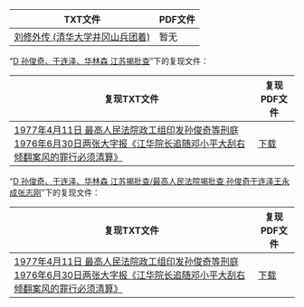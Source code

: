 | TXT文件 | PDF文件 |
| ------- | ------- |
| [刘修外传 (清华⼤学井冈⼭兵团着)](%E5%88%98%E4%BF%AE%E5%A4%96%E4%BC%A0%20%28%E6%B8%85%E5%8D%8E%E2%BC%A4%E5%AD%A6%E4%BA%95%E5%86%88%E2%BC%AD%E5%85%B5%E5%9B%A2%E7%9D%80%29.txt) | 暂无 |

“[D 孙俊奇、于连泽、华林森 江苏揭批查](../D%20%E5%AD%99%E4%BF%8A%E5%A5%87%E3%80%81%E4%BA%8E%E8%BF%9E%E6%B3%BD%E3%80%81%E5%8D%8E%E6%9E%97%E6%A3%AE%20%E6%B1%9F%E8%8B%8F%E6%8F%AD%E6%89%B9%E6%9F%A5)”下的复现文件：

| 复现TXT文件 | 复现PDF文件 |
| ------- | ------- |
| [1977年4月11日 最高人民法院政工组印发孙俊奇等刑庭1976年6月30日两张大字报《江华院长追随邓小平大刮右倾翻案风的罪行必须清算》](../D%20%E5%AD%99%E4%BF%8A%E5%A5%87%E3%80%81%E4%BA%8E%E8%BF%9E%E6%B3%BD%E3%80%81%E5%8D%8E%E6%9E%97%E6%A3%AE%20%E6%B1%9F%E8%8B%8F%E6%8F%AD%E6%89%B9%E6%9F%A5/%E6%9C%80%E9%AB%98%E4%BA%BA%E6%B0%91%E6%B3%95%E9%99%A2%E6%8F%AD%E6%89%B9%E6%9F%A5%20%E5%AD%99%E4%BF%8A%E5%A5%87%E4%BA%8E%E8%BF%9E%E6%B3%BD%E7%8E%8B%E6%B0%B8%E6%88%90%E5%BC%A0%E5%BF%97%E5%88%9A/1977%E5%B9%B44%E6%9C%8811%E6%97%A5%20%E6%9C%80%E9%AB%98%E4%BA%BA%E6%B0%91%E6%B3%95%E9%99%A2%E6%94%BF%E5%B7%A5%E7%BB%84%E5%8D%B0%E5%8F%91%E5%AD%99%E4%BF%8A%E5%A5%87%E7%AD%89%E5%88%91%E5%BA%AD1976%E5%B9%B46%E6%9C%8830%E6%97%A5%E4%B8%A4%E5%BC%A0%E5%A4%A7%E5%AD%97%E6%8A%A5%E3%80%8A%E6%B1%9F%E5%8D%8E%E9%99%A2%E9%95%BF%E8%BF%BD%E9%9A%8F%E9%82%93%E5%B0%8F%E5%B9%B3%E5%A4%A7%E5%88%AE%E5%8F%B3%E5%80%BE%E7%BF%BB%E6%A1%88%E9%A3%8E%E7%9A%84%E7%BD%AA%E8%A1%8C%E5%BF%85%E9%A1%BB%E6%B8%85%E7%AE%97%E3%80%8B.txt) | [下载](../D%20%E5%AD%99%E4%BF%8A%E5%A5%87%E3%80%81%E4%BA%8E%E8%BF%9E%E6%B3%BD%E3%80%81%E5%8D%8E%E6%9E%97%E6%A3%AE%20%E6%B1%9F%E8%8B%8F%E6%8F%AD%E6%89%B9%E6%9F%A5/%E6%9C%80%E9%AB%98%E4%BA%BA%E6%B0%91%E6%B3%95%E9%99%A2%E6%8F%AD%E6%89%B9%E6%9F%A5%20%E5%AD%99%E4%BF%8A%E5%A5%87%E4%BA%8E%E8%BF%9E%E6%B3%BD%E7%8E%8B%E6%B0%B8%E6%88%90%E5%BC%A0%E5%BF%97%E5%88%9A/1977%E5%B9%B44%E6%9C%8811%E6%97%A5%20%E6%9C%80%E9%AB%98%E4%BA%BA%E6%B0%91%E6%B3%95%E9%99%A2%E6%94%BF%E5%B7%A5%E7%BB%84%E5%8D%B0%E5%8F%91%E5%AD%99%E4%BF%8A%E5%A5%87%E7%AD%89%E5%88%91%E5%BA%AD1976%E5%B9%B46%E6%9C%8830%E6%97%A5%E4%B8%A4%E5%BC%A0%E5%A4%A7%E5%AD%97%E6%8A%A5%E3%80%8A%E6%B1%9F%E5%8D%8E%E9%99%A2%E9%95%BF%E8%BF%BD%E9%9A%8F%E9%82%93%E5%B0%8F%E5%B9%B3%E5%A4%A7%E5%88%AE%E5%8F%B3%E5%80%BE%E7%BF%BB%E6%A1%88%E9%A3%8E%E7%9A%84%E7%BD%AA%E8%A1%8C%E5%BF%85%E9%A1%BB%E6%B8%85%E7%AE%97%E3%80%8B.pdf) |

“[D 孙俊奇、于连泽、华林森 江苏揭批查/最高人民法院揭批查 孙俊奇于连泽王永成张志刚](../D%20%E5%AD%99%E4%BF%8A%E5%A5%87%E3%80%81%E4%BA%8E%E8%BF%9E%E6%B3%BD%E3%80%81%E5%8D%8E%E6%9E%97%E6%A3%AE%20%E6%B1%9F%E8%8B%8F%E6%8F%AD%E6%89%B9%E6%9F%A5/%E6%9C%80%E9%AB%98%E4%BA%BA%E6%B0%91%E6%B3%95%E9%99%A2%E6%8F%AD%E6%89%B9%E6%9F%A5%20%E5%AD%99%E4%BF%8A%E5%A5%87%E4%BA%8E%E8%BF%9E%E6%B3%BD%E7%8E%8B%E6%B0%B8%E6%88%90%E5%BC%A0%E5%BF%97%E5%88%9A)”下的复现文件：

| 复现TXT文件 | 复现PDF文件 |
| ------- | ------- |
| [1977年4月11日 最高人民法院政工组印发孙俊奇等刑庭1976年6月30日两张大字报《江华院长追随邓小平大刮右倾翻案风的罪行必须清算》](../D%20%E5%AD%99%E4%BF%8A%E5%A5%87%E3%80%81%E4%BA%8E%E8%BF%9E%E6%B3%BD%E3%80%81%E5%8D%8E%E6%9E%97%E6%A3%AE%20%E6%B1%9F%E8%8B%8F%E6%8F%AD%E6%89%B9%E6%9F%A5/%E6%9C%80%E9%AB%98%E4%BA%BA%E6%B0%91%E6%B3%95%E9%99%A2%E6%8F%AD%E6%89%B9%E6%9F%A5%20%E5%AD%99%E4%BF%8A%E5%A5%87%E4%BA%8E%E8%BF%9E%E6%B3%BD%E7%8E%8B%E6%B0%B8%E6%88%90%E5%BC%A0%E5%BF%97%E5%88%9A/1977%E5%B9%B44%E6%9C%8811%E6%97%A5%20%E6%9C%80%E9%AB%98%E4%BA%BA%E6%B0%91%E6%B3%95%E9%99%A2%E6%94%BF%E5%B7%A5%E7%BB%84%E5%8D%B0%E5%8F%91%E5%AD%99%E4%BF%8A%E5%A5%87%E7%AD%89%E5%88%91%E5%BA%AD1976%E5%B9%B46%E6%9C%8830%E6%97%A5%E4%B8%A4%E5%BC%A0%E5%A4%A7%E5%AD%97%E6%8A%A5%E3%80%8A%E6%B1%9F%E5%8D%8E%E9%99%A2%E9%95%BF%E8%BF%BD%E9%9A%8F%E9%82%93%E5%B0%8F%E5%B9%B3%E5%A4%A7%E5%88%AE%E5%8F%B3%E5%80%BE%E7%BF%BB%E6%A1%88%E9%A3%8E%E7%9A%84%E7%BD%AA%E8%A1%8C%E5%BF%85%E9%A1%BB%E6%B8%85%E7%AE%97%E3%80%8B.txt) | [下载](../D%20%E5%AD%99%E4%BF%8A%E5%A5%87%E3%80%81%E4%BA%8E%E8%BF%9E%E6%B3%BD%E3%80%81%E5%8D%8E%E6%9E%97%E6%A3%AE%20%E6%B1%9F%E8%8B%8F%E6%8F%AD%E6%89%B9%E6%9F%A5/%E6%9C%80%E9%AB%98%E4%BA%BA%E6%B0%91%E6%B3%95%E9%99%A2%E6%8F%AD%E6%89%B9%E6%9F%A5%20%E5%AD%99%E4%BF%8A%E5%A5%87%E4%BA%8E%E8%BF%9E%E6%B3%BD%E7%8E%8B%E6%B0%B8%E6%88%90%E5%BC%A0%E5%BF%97%E5%88%9A/1977%E5%B9%B44%E6%9C%8811%E6%97%A5%20%E6%9C%80%E9%AB%98%E4%BA%BA%E6%B0%91%E6%B3%95%E9%99%A2%E6%94%BF%E5%B7%A5%E7%BB%84%E5%8D%B0%E5%8F%91%E5%AD%99%E4%BF%8A%E5%A5%87%E7%AD%89%E5%88%91%E5%BA%AD1976%E5%B9%B46%E6%9C%8830%E6%97%A5%E4%B8%A4%E5%BC%A0%E5%A4%A7%E5%AD%97%E6%8A%A5%E3%80%8A%E6%B1%9F%E5%8D%8E%E9%99%A2%E9%95%BF%E8%BF%BD%E9%9A%8F%E9%82%93%E5%B0%8F%E5%B9%B3%E5%A4%A7%E5%88%AE%E5%8F%B3%E5%80%BE%E7%BF%BB%E6%A1%88%E9%A3%8E%E7%9A%84%E7%BD%AA%E8%A1%8C%E5%BF%85%E9%A1%BB%E6%B8%85%E7%AE%97%E3%80%8B.pdf) |
